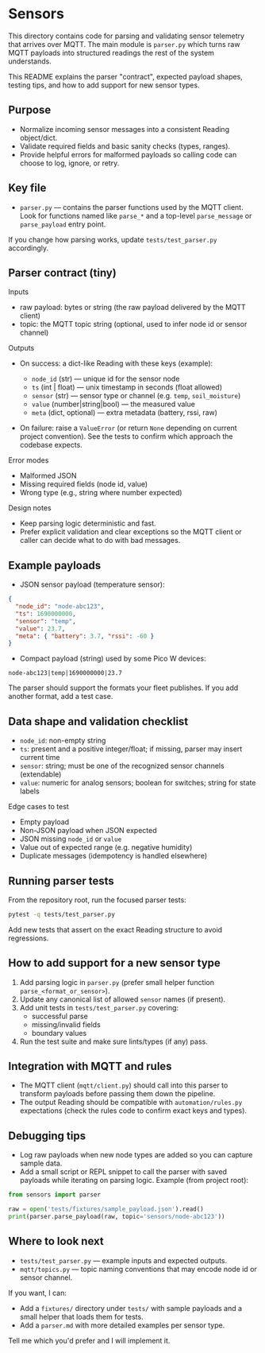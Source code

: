 # Sensors

This directory contains code for parsing and validating sensor telemetry that arrives over MQTT. The main module is `parser.py` which turns raw MQTT payloads into structured readings the rest of the system understands.

This README explains the parser "contract", expected payload shapes, testing tips, and how to add support for new sensor types.

## Purpose

- Normalize incoming sensor messages into a consistent Reading object/dict.
- Validate required fields and basic sanity checks (types, ranges).
- Provide helpful errors for malformed payloads so calling code can choose to log, ignore, or retry.

## Key file

- `parser.py` — contains the parser functions used by the MQTT client. Look for functions named like `parse_*` and a top-level `parse_message` or `parse_payload` entry point.

If you change how parsing works, update `tests/test_parser.py` accordingly.

## Parser contract (tiny)

Inputs
- raw payload: bytes or string (the raw payload delivered by the MQTT client)
- topic: the MQTT topic string (optional, used to infer node id or sensor channel)

Outputs
- On success: a dict-like Reading with these keys (example):
  - `node_id` (str) — unique id for the sensor node
  - `ts` (int | float) — unix timestamp in seconds (float allowed)
  - `sensor` (str) — sensor type or channel (e.g. `temp`, `soil_moisture`)
  - `value` (number|string|bool) — the measured value
  - `meta` (dict, optional) — extra metadata (battery, rssi, raw)

- On failure: raise a `ValueError` (or return `None` depending on current project convention). See the tests to confirm which approach the codebase expects.

Error modes
- Malformed JSON
- Missing required fields (node id, value)
- Wrong type (e.g., string where number expected)

Design notes
- Keep parsing logic deterministic and fast.
- Prefer explicit validation and clear exceptions so the MQTT client or caller can decide what to do with bad messages.

## Example payloads

- JSON sensor payload (temperature sensor):

```json
{
  "node_id": "node-abc123",
  "ts": 1690000000,
  "sensor": "temp",
  "value": 23.7,
  "meta": { "battery": 3.7, "rssi": -60 }
}
```

- Compact payload (string) used by some Pico W devices:

```
node-abc123|temp|1690000000|23.7
```

The parser should support the formats your fleet publishes. If you add another format, add a test case.

## Data shape and validation checklist

- `node_id`: non-empty string
- `ts`: present and a positive integer/float; if missing, parser may insert current time
- `sensor`: string; must be one of the recognized sensor channels (extendable)
- `value`: numeric for analog sensors; boolean for switches; string for state labels

Edge cases to test
- Empty payload
- Non-JSON payload when JSON expected
- JSON missing `node_id` or `value`
- Value out of expected range (e.g. negative humidity)
- Duplicate messages (idempotency is handled elsewhere)

## Running parser tests

From the repository root, run the focused parser tests:

```bash
pytest -q tests/test_parser.py
```

Add new tests that assert on the exact Reading structure to avoid regressions.

## How to add support for a new sensor type

1. Add parsing logic in `parser.py` (prefer small helper function `parse_<format_or_sensor>`).
2. Update any canonical list of allowed `sensor` names (if present).
3. Add unit tests in `tests/test_parser.py` covering:
   - successful parse
   - missing/invalid fields
   - boundary values
4. Run the test suite and make sure lints/types (if any) pass.

## Integration with MQTT and rules

- The MQTT client (`mqtt/client.py`) should call into this parser to transform payloads before passing them down the pipeline.
- The output Reading should be compatible with `automation/rules.py` expectations (check the rules code to confirm exact keys and types).

## Debugging tips

- Log raw payloads when new node types are added so you can capture sample data.
- Add a small script or REPL snippet to call the parser with saved payloads while iterating on parsing logic. Example (from project root):

```python
from sensors import parser

raw = open('tests/fixtures/sample_payload.json').read()
print(parser.parse_payload(raw, topic='sensors/node-abc123'))
```

## Where to look next

- `tests/test_parser.py` — example inputs and expected outputs.
- `mqtt/topics.py` — topic naming conventions that may encode node id or sensor channel.

If you want, I can:

- Add a `fixtures/` directory under `tests/` with sample payloads and a small helper that loads them for tests.
- Add a `parser.md` with more detailed examples per sensor type.

Tell me which you'd prefer and I will implement it.
